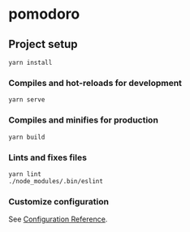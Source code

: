 # pomodoro

## Project setup
```
yarn install
```

### Compiles and hot-reloads for development
```
yarn serve
```

### Compiles and minifies for production
```
yarn build
```

### Lints and fixes files
```
yarn lint
./node_modules/.bin/eslint
```

### Customize configuration
See [Configuration Reference](https://cli.vuejs.org/config/).
